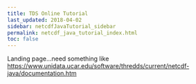 ```yaml
---
title: TDS Online Tutorial
last_updated: 2018-04-02
sidebar: netcdfJavaTutorial_sidebar
permalink: netcdf_java_tutorial_index.html
toc: false
---
```


Landing page...need something like https://www.unidata.ucar.edu/software/thredds/current/netcdf-java/documentation.htm